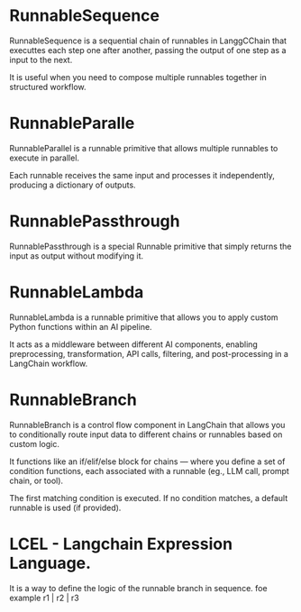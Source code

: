 # RunnableSequence
RunnableSequence is a sequential chain of runnables in LanggCChain that executtes each step one after another, passing the output of one step as a input to the next.

It is useful when you need to compose multiple runnables together in structured workflow. 

# RunnableParalle
RunnableParallel is a runnable primitive that allows multiple runnables to execute in parallel.

Each runnable receives the same input and processes it independently, producing a dictionary of outputs.

# RunnablePassthrough
RunnablePassthrough is a special Runnable primitive that simply returns the input as output without modifying it.

# RunnableLambda
RunnableLambda is a runnable primitive that allows you to apply custom Python functions within an AI pipeline.

It acts as a middleware between different AI components, enabling preprocessing, transformation, API calls, filtering, and post-processing in a LangChain workflow.

# RunnableBranch
RunnableBranch is a control flow component in LangChain that allows you to conditionally route input data to different chains or runnables based on custom logic.

It functions like an if/elif/else block for chains — where you define a set of condition functions, each associated with a runnable (eg., LLM call, prompt chain, or tool). 

The first matching condition is executed. If no condition matches, a default runnable is used (if provided).

# LCEL - Langchain Expression Language. 
It is a way to define the logic of the runnable branch in sequence. foe example r1 | r2 | r3
